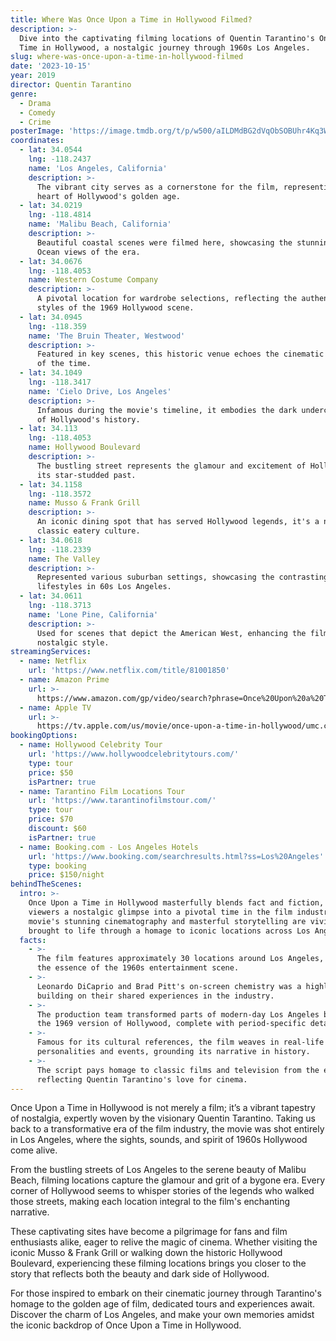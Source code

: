 ```yaml
---
title: Where Was Once Upon a Time in Hollywood Filmed?
description: >-
  Dive into the captivating filming locations of Quentin Tarantino's Once Upon a
  Time in Hollywood, a nostalgic journey through 1960s Los Angeles.
slug: where-was-once-upon-a-time-in-hollywood-filmed
date: '2023-10-15'
year: 2019
director: Quentin Tarantino
genre:
  - Drama
  - Comedy
  - Crime
posterImage: 'https://image.tmdb.org/t/p/w500/aILDMdBG2dVqObSOBUhr4Kq3WOn.jpg'
coordinates:
  - lat: 34.0544
    lng: -118.2437
    name: 'Los Angeles, California'
    description: >-
      The vibrant city serves as a cornerstone for the film, representing the
      heart of Hollywood's golden age.
  - lat: 34.0219
    lng: -118.4814
    name: 'Malibu Beach, California'
    description: >-
      Beautiful coastal scenes were filmed here, showcasing the stunning Pacific
      Ocean views of the era.
  - lat: 34.0676
    lng: -118.4053
    name: Western Costume Company
    description: >-
      A pivotal location for wardrobe selections, reflecting the authentic
      styles of the 1969 Hollywood scene.
  - lat: 34.0945
    lng: -118.359
    name: 'The Bruin Theater, Westwood'
    description: >-
      Featured in key scenes, this historic venue echoes the cinematic culture
      of the time.
  - lat: 34.1049
    lng: -118.3417
    name: 'Cielo Drive, Los Angeles'
    description: >-
      Infamous during the movie's timeline, it embodies the dark undercurrents
      of Hollywood's history.
  - lat: 34.113
    lng: -118.4053
    name: Hollywood Boulevard
    description: >-
      The bustling street represents the glamour and excitement of Hollywood and
      its star-studded past.
  - lat: 34.1158
    lng: -118.3572
    name: Musso & Frank Grill
    description: >-
      An iconic dining spot that has served Hollywood legends, it's a nod to the
      classic eatery culture.
  - lat: 34.0618
    lng: -118.2339
    name: The Valley
    description: >-
      Represented various suburban settings, showcasing the contrasting
      lifestyles in 60s Los Angeles.
  - lat: 34.0611
    lng: -118.3713
    name: 'Lone Pine, California'
    description: >-
      Used for scenes that depict the American West, enhancing the film's
      nostalgic style.
streamingServices:
  - name: Netflix
    url: 'https://www.netflix.com/title/81001850'
  - name: Amazon Prime
    url: >-
      https://www.amazon.com/gp/video/search?phrase=Once%20Upon%20a%20Time%20in%20Hollywood
  - name: Apple TV
    url: >-
      https://tv.apple.com/us/movie/once-upon-a-time-in-hollywood/umc.cmc.4rb0byh2owm9lp
bookingOptions:
  - name: Hollywood Celebrity Tour
    url: 'https://www.hollywoodcelebritytours.com/'
    type: tour
    price: $50
    isPartner: true
  - name: Tarantino Film Locations Tour
    url: 'https://www.tarantinofilmstour.com/'
    type: tour
    price: $70
    discount: $60
    isPartner: true
  - name: Booking.com - Los Angeles Hotels
    url: 'https://www.booking.com/searchresults.html?ss=Los%20Angeles'
    type: booking
    price: $150/night
behindTheScenes:
  intro: >-
    Once Upon a Time in Hollywood masterfully blends fact and fiction, offering
    viewers a nostalgic glimpse into a pivotal time in the film industry. The
    movie's stunning cinematography and masterful storytelling are vividly
    brought to life through a homage to iconic locations across Los Angeles.
  facts:
    - >-
      The film features approximately 30 locations around Los Angeles, capturing
      the essence of the 1960s entertainment scene.
    - >-
      Leonardo DiCaprio and Brad Pitt's on-screen chemistry was a highlight,
      building on their shared experiences in the industry.
    - >-
      The production team transformed parts of modern-day Los Angeles back into
      the 1969 version of Hollywood, complete with period-specific details.
    - >-
      Famous for its cultural references, the film weaves in real-life
      personalities and events, grounding its narrative in history.
    - >-
      The script pays homage to classic films and television from the era,
      reflecting Quentin Tarantino's love for cinema.
---
```


<OnceUponATimeInHollywoodGuide />

Once Upon a Time in Hollywood is not merely a film; it’s a vibrant tapestry of nostalgia, expertly woven by the visionary Quentin Tarantino. Taking us back to a transformative era of the film industry, the movie was shot entirely in Los Angeles, where the sights, sounds, and spirit of 1960s Hollywood come alive.

From the bustling streets of Los Angeles to the serene beauty of Malibu Beach, filming locations capture the glamour and grit of a bygone era. Every corner of Hollywood seems to whisper stories of the legends who walked those streets, making each location integral to the film's enchanting narrative.

These captivating sites have become a pilgrimage for fans and film enthusiasts alike, eager to relive the magic of cinema. Whether visiting the iconic Musso & Frank Grill or walking down the historic Hollywood Boulevard, experiencing these filming locations brings you closer to the story that reflects both the beauty and dark side of Hollywood.

For those inspired to embark on their cinematic journey through Tarantino's homage to the golden age of film, dedicated tours and experiences await. Discover the charm of Los Angeles, and make your own memories amidst the iconic backdrop of Once Upon a Time in Hollywood.
